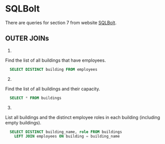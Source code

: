 # SQLBolt
There are queries for section 7 from website [SQLBolt](https://sqlbolt.com/lesson/select_queries_with_outer_joins).

## OUTER JOINs

1. 
Find the list of all buildings that have employees.
```sql
  SELECT DISTINCT building FROM employees
```
2. 
Find the list of all buildings and their capacity.
```sql
  SELECT * FROM buildings
```
3. 
List all buildings and the distinct employee roles in each building (including empty buildings).
```sql
  SELECT DISTINCT building_name, role FROM buildings
    LEFT JOIN employees ON building = building_name
```